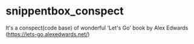# snippentbox_conspect
It's a conspect(code base) of wonderful 'Let's Go' book by Alex Edwards (https://lets-go.alexedwards.net/)
